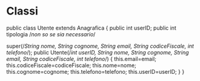 # Classi

public class Utente extends Anagrafica
{
  public int userID;
  public int tipologia /*non so se sia necessario*/
  
  super(/*String nome, String cognome, String email, String codiceFiscale, int telefono*/);
  public Utente(/*int userID, String nome, String cognome, String email, String codiceFiscale, int telefono*/)
  {
    this.email=email;
    this.codiceFiscale=codiceFiscale;
    this.nome=nome;
    this.cognome=cognome;
	  this.telefono=telefono;
	  this.userID=userID;
  }
}
